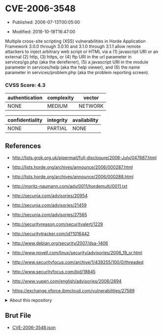 # CVE-2006-3548

- Published: 2006-07-13T00:05:00

- Modified: 2018-10-18T16:47:00

Multiple cross-site scripting (XSS) vulnerabilities in Horde Application Framework 3.0.0 through 3.0.10 and 3.1.0 through 3.1.1 allow remote attackers to inject arbitrary web script or HTML via a (1) javascript URI or an external (2) http, (3) https, or (4) ftp URI in the url parameter in services/go.php (aka the dereferrer), (5) a javascript URI in the module parameter in services/help (aka the help viewer), and (6) the name parameter in services/problem.php (aka the problem reporting screen).

### CVSS Score: **4.3**

| authentication | complexity | vector |
| --- | --- | --- |
| NONE | MEDIUM | NETWORK |

| confidentiality | integrity | availability |
| --- | --- | --- |
| NONE | PARTIAL | NONE |

## References

* http://lists.grok.org.uk/pipermail/full-disclosure/2006-July/047687.html

* http://lists.horde.org/archives/announce/2006/000287.html

* http://lists.horde.org/archives/announce/2006/000288.html

* http://moritz-naumann.com/adv/0011/hordemulti/0011.txt

* http://secunia.com/advisories/20954

* http://secunia.com/advisories/21459

* http://secunia.com/advisories/27565

* http://securityreason.com/securityalert/1229

* http://securitytracker.com/id?1016442

* http://www.debian.org/security/2007/dsa-1406

* http://www.novell.com/linux/security/advisories/2006_19_sr.html

* http://www.securityfocus.com/archive/1/439255/100/0/threaded

* http://www.securityfocus.com/bid/18845

* http://www.vupen.com/english/advisories/2006/2694

* https://exchange.xforce.ibmcloud.com/vulnerabilities/27589

<details>
<summary>About this repository</summary> 

  This repository is part of the project [Live Hack CVE](https://github.com/Live-Hack-CVE). Main website can be found [www.live-hack.org](https://www.live-hack.org) 
  
  Made by [Sn0wAlice](https://github.com/Sn0wAlice) for the people that care about security and need to have a feed of the latest CVEs. Hope you enjoy it, don't forget to star the repo and follow me on [Twitter](https://twitter.com/Sn0wAlice) and [Github](https://github.com/Sn0wAlice). And that is my [personnal website](https://www.alice-snow.me/)

  - [Home Page](https://github.com/Live-Hack-CVE)
  - [Framework](https://github.com/Live-Hack-CVE/cve-framework)
  - [CVE database](https://github.com/Live-Hack-CVE/full_database)
  - [Changelog](https://github.com/Live-Hack-CVE/Changelog)
</details>

## Brut File

* [CVE-2006-3548.json](https://raw.githubusercontent.com/Live-Hack-CVE/full_database/main/cves/2006/CVE-2006-3548.json)

